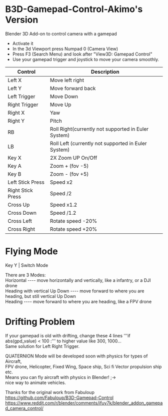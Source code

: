 # B3D-Gamepad-Control-Akimo's Version
Blender 3D Add-on to control camera with a gamepad

* Activate it
* In the 3d Viewport press Numpad 0 (Camera View)
* Press F3 (Search Menu) and look after "View3D:   Gamepad Control"
* Use your gamepad trigger and joystick to move your camera smoothly.

Control | Description
------------ | -------------
Left X | Move left right
Left Y | Move forward back
Left Trigger | Move Down
Right Trigger | Move Up
Right X | Yaw
Right Y | Pitch
RB | Roll Right(currently not supported in Euler System)
LB | Roll Left (currently not supported in Euler System)
Key X |  2X Zoom UP On/Off
Key A |  Zoom + (fov -5)
Key B |  Zoom - (fov +5)
Left Stick Press | Speed x2
Right Stick Press | Speed /2
Cross Up | Speed x1.2
Cross Down| Speed /1.2
Cross Left  | Rotate speed -20%
Cross Right | Rotate speed +20%

# **Flying Mode**
Key Y | Switch Mode  

There are 3 Modes:  
Horizontal ---- move horizontally and vertically, like a infantry, or a DJI drone  
Heading with vertical Up Down ---- move forward to where you are heading, but still vertical Up Down  
Heading ---- move forward to where you are heading, like a FPV drone  

# **Drifting Problem**
If your gamepad is old with drifting, change these 4 lines '''if abs(gpd_value) < 100 :''' to higher value like 300, 1000...  
Same solution for Left Right Trigger.  

QUATERNION Mode will be developed soon with physics for types of Aircraft,  
FPV drone, Helicopter, Fixed Wing, Space ship, Sci fi Vector propulsion ship etc.  
Means you can fly aircraft with physics in Blender! ;->  
nice way to animate vehicles.  

Thanks for the original work from Fabuloup  
https://github.com/Fabuloup/B3D-Gamepad-Control  
https://www.reddit.com/r/blender/comments/ifuy7k/blender_addon_gamepad_camera_control/  

